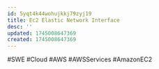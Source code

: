 ```yaml
---
id: 5yqt4k44wohujkkj79zyj19
title: Ec2 Elastic Network Interface
desc: ''
updated: 1745008647369
created: 1745008647369
---
```


#SWE #Cloud #AWS #AWSServices #AmazonEC2
